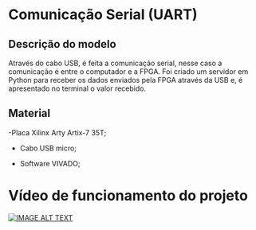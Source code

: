 # Comunicação Serial (UART)
 
## Descrição do modelo

Através do cabo USB, é feita a comunicação serial, nesse caso a comunicação é entre o computador e a FPGA. Foi criado um servidor em Python para receber os dados enviados pela FPGA através da USB e, é apresentado no terminal o valor recebido.

## Material
-Placa Xilinx Arty Artix-7 35T;

- Cabo USB micro;

- Software VIVADO;

# Vídeo de funcionamento do projeto
[![IMAGE ALT TEXT](http://img.youtube.com/vi/NnFvCjBrwT8/0.jpg)](http://www.youtube.com/watch?v=NnFvCjBrwT8 "Video Title")
